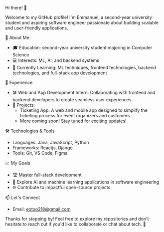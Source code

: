 Hi there! 👋

Welcome to my GitHub profile! I'm Emmanuel, a second-year university student and aspiring software engineer passionate about building scalable and user-friendly applications.



🚀 About Me
- 🎓 Education: second-year university student majoring in Computer Science
- 💻 Interests: ML, AI, and backend systems
- 🌱 Currently Learning: ML techniques, frontend technologies, backend technologies, and full-stack app development

 💼 Experience
- 🛠️ Web and App Development Intern: Collaborating with frontend and backend developers to create seamless user experiences
- 🎯 Projects:
  - Ticketing App: A web and mobile app designed to simplify the ticketing process for event organizers and customers
  - More coming soon! Stay tuned for exciting updates!



 🛠️ Technologies & Tools
- Languages: Java, JavaScript, Python
- Frameworks: Reactjs, Django
- Tools: Git, VS Code, Figma



 📈 My Goals
- 🏆 Master full-stack development
- 🤖 Explore AI and machine learning applications in software engineering
- 🌐 Contribute to impactful open-source projects



 📫 Let's Connect
- Email: eotoo218@gmail.com



Thanks for stopping by! Feel free to explore my repositories and don't hesitate to reach out if you'd like to collaborate or chat about tech. 🚀

